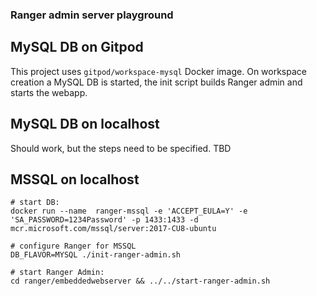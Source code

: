 ### Ranger admin server playground

## MySQL DB on Gitpod
This project uses `gitpod/workspace-mysql` Docker image. On workspace creation a MySQL DB is started,
the init script builds Ranger admin and starts the webapp.

## MySQL DB on localhost
Should work, but the steps need to be specified. TBD

## MSSQL on localhost

```
# start DB:
docker run --name  ranger-mssql -e 'ACCEPT_EULA=Y' -e 'SA_PASSWORD=1234Password' -p 1433:1433 -d mcr.microsoft.com/mssql/server:2017-CU8-ubuntu

# configure Ranger for MSSQL
DB_FLAVOR=MYSQL ./init-ranger-admin.sh

# start Ranger Admin:
cd ranger/embeddedwebserver && ../../start-ranger-admin.sh

```